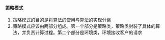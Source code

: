 #### 策略模式

1. 策略模式的目的是将算法的使用与算法的实现分离
2. 策略模式应该由两部分组成。第一个部分是策略类，策略类封装了具体的算法，并负责计算过程。第二个部分是环境类，环境接收客户的请求